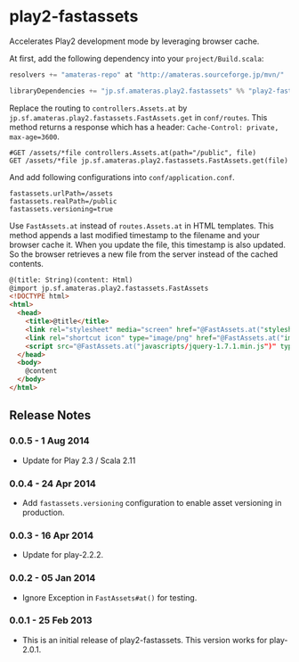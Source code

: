 play2-fastassets
================

Accelerates Play2 development mode by leveraging browser cache. 

At first, add the following dependency into your ```project/Build.scala```:

```scala
resolvers += "amateras-repo" at "http://amateras.sourceforge.jp/mvn/"

libraryDependencies += "jp.sf.amateras.play2.fastassets" %% "play2-fastassets" % "0.0.4"
```

Replace the routing to ```controllers.Assets.at``` by ```jp.sf.amateras.play2.fastassets.FastAssets.get``` in ```conf/routes```.
This method returns a response which has a header: ```Cache-Control: private, max-age=3600```.

```shell
#GET /assets/*file controllers.Assets.at(path="/public", file)
GET /assets/*file jp.sf.amateras.play2.fastassets.FastAssets.get(file)
```

And add following configurations into ```conf/application.conf```.

```shell
fastassets.urlPath=/assets
fastassets.realPath=/public
fastassets.versioning=true
```

Use ```FastAssets.at``` instead of ```routes.Assets.at``` in HTML templates.
This method appends a last modified timestamp to the filename and your browser cache it.
When you update the file, this timestamp is also updated. 
So the browser retrieves a new file from the server instead of the cached contents.

```html
@(title: String)(content: Html)
@import jp.sf.amateras.play2.fastassets.FastAssets
<!DOCTYPE html>
<html>
  <head>
    <title>@title</title>
    <link rel="stylesheet" media="screen" href="@FastAssets.at("stylesheets/main.css")">
    <link rel="shortcut icon" type="image/png" href="@FastAssets.at("images/favicon.png")">
    <script src="@FastAssets.at("javascripts/jquery-1.7.1.min.js")" type="text/javascript"></script>
  </head>
  <body>
    @content
  </body>
</html>
```

Release Notes
--------
### 0.0.5 - 1 Aug 2014

* Update for Play 2.3 / Scala 2.11

### 0.0.4 - 24 Apr 2014

* Add `fastassets.versioning` configuration to enable asset versioning in production.

### 0.0.3 - 16 Apr 2014

* Update for play-2.2.2.

### 0.0.2 - 05 Jan 2014

* Ignore Exception in ```FastAssets#at()``` for testing.

### 0.0.1 - 25 Feb 2013

* This is an initial release of play2-fastassets. This version works for play-2.0.1.
